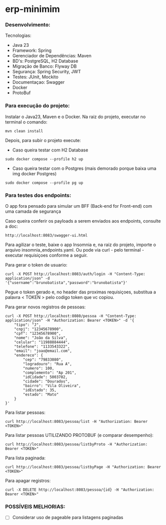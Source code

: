 # erp-minimim
### Desenvolvimento:
Tecnologias: 
- Java 23
- Framework: Spring
- Gerenciador de Dependências: Maven
- BD's: PostgreSQL, H2 Database
- Migração de Banco: Flyway DB
- Segurança: Spring Security, JWT
- Testes: JUnit, Mockito
- Documentaçao: Swagger
- Docker
- ProtoBuf

### Para execução do projeto:
Instalar o Java23, Maven e o Docker. Na raiz do projeto, executar no terminal o comando:
```
mvn clean install
```
Depois, para subir o projeto execute:
- Caso queira testar com H2 Database
```
sudo docker compose --profile h2 up
```
- Caso queira testar com o Postgres (mais demorado porque baixa uma img docker Postgres)
```
sudo docker compose --profile pg up
```
### Para testes dos endpoints:
O app fora pensado para simular um BFF (Back-end for Front-end) com uma camada de segurança

Caso queira conferir os payloads a serem enviados aos endpoints, consulte a doc:
```
http://localhost:8083/swagger-ui.html
```

Para agilizar o teste, baixe o app Insomnia e, na raiz do projeto, importe o arquivo insomnia_endpoints.yaml. Ou pode via curl - pelo terminal - executar requisiçoes conforme a seguir.

Para gerar o token de usuario:
```
curl -X POST http://localhost:8083/auth/login -H "Content-Type: application/json" -d '{"username":"brunobatista","password":"brunobatista"}'
```
Pegue o token gerado e, no header das proximas requisiçoes, substitua a palavra < TOKEN > pelo codigo token que vc copiou.

Para gerar novos registros de pessoas:
```
curl -X POST http://localhost:8080/pessoa -H "Content-Type: application/json" -H "Authorization: Bearer <TOKEN>" -d '{
	"tipo": "J",
	"cnpj": "12345678900",
	"cpf": "12345678900",
	"nome": "João da Silva",
	"celular": "11988884444",
	"telefone": "1133543322",
	"email": "joao@email.com",
	"endereco": {
		"cep": "79833080",
		"logradouro": "Rua A",
		"numero": 100,
		"complemento": "Ap 201",
		"idCidade": 5003702,
		"cidade": "Dourados",
		"bairro": "Vila Oliveira",
		"idEstado": 35,
		"estado": "Mato"
	}
}'
```

Para listar pessoas:
```
curl http://localhost:8083/pessoa/list -H "Authorization: Bearer <TOKEN>"
```

Para listar pessoas UTILIZANDO PROTOBUF (e comparar desempenho):
```
curl http://localhost:8083/pessoa/listbyProto -H "Authorization: Bearer <TOKEN>"
```

Para lista paginada:
```
curl http://localhost:8083/pessoa/listbyPage -H "Authorization: Bearer <TOKEN>"
```

Para apagar registros:
```
curl -X DELETE http://localhost:8083/pessoa/{id} -H "Authorization: Bearer <TOKEN>"
```

### POSSÍVEIS MELHORIAS:
- [ ] Considerar uso de pageable para listagens paginadas